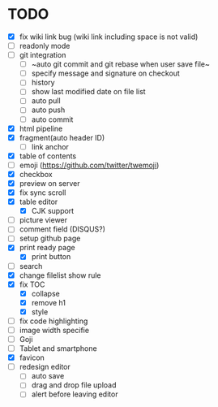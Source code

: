 TODO
====
* [x] fix wiki link bug (wiki link including space is not valid)
* [ ] readonly mode
* [ ] git integration
  - [ ] ~auto git commit and git rebase when user save file~
  - [ ] specify message and signature on checkout
  - [ ] history
  - [ ] show last modified date on file list
  - [ ] auto pull
  - [ ] auto push
  - [ ] auto commit
* [x] html pipeline
* [x] fragment(auto header ID)
  - [ ] link anchor
* [x] table of contents
* [ ] emoji (https://github.com/twitter/twemoji)
* [x] checkbox
* [x] preview on server
* [x] fix sync scroll
* [x] table editor
  - [x] CJK support
* [ ] picture viewer
* [ ] comment field (DISQUS?)
* [ ] setup github page
* [x] print ready page
  - [x] print button
* [ ] search
* [x] change filelist show rule
* [x] fix TOC
    - [x] collapse
    - [x] remove h1
    - [x] style
* [ ] fix code highlighting
* [ ] image width specifie
* [ ] Goji
* [ ] Tablet and smartphone
* [x] favicon
* [ ] redesign editor
  - [ ] auto save
  - [ ] drag and drop file upload
  - [ ] alert before leaving editor

